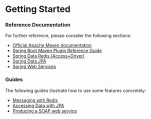 # Getting Started

### Reference Documentation
For further reference, please consider the following sections:

* [Official Apache Maven documentation](https://maven.apache.org/guides/index.html)
* [Spring Boot Maven Plugin Reference Guide](https://docs.spring.io/spring-boot/docs/2.2.0.RELEASE/maven-plugin/)
* [Spring Data Redis (Access+Driver)](https://docs.spring.io/spring-boot/docs/2.2.0.RELEASE/reference/htmlsingle/#boot-features-redis)
* [Spring Data JPA](https://docs.spring.io/spring-boot/docs/2.2.0.RELEASE/reference/htmlsingle/#boot-features-jpa-and-spring-data)
* [Spring Web Services](https://docs.spring.io/spring-boot/docs/2.2.0.RELEASE/reference/htmlsingle/#boot-features-webservices)

### Guides
The following guides illustrate how to use some features concretely:

* [Messaging with Redis](https://spring.io/guides/gs/messaging-redis/)
* [Accessing Data with JPA](https://spring.io/guides/gs/accessing-data-jpa/)
* [Producing a SOAP web service](https://spring.io/guides/gs/producing-web-service/)

